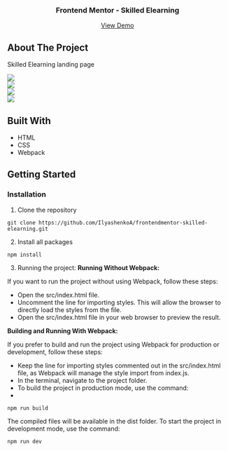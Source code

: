 <br/>
<p align="center">
  <h3 align="center">Frontend Mentor - Skilled Elearning</h3>

  <p align="center">
    <a href="https://frontendmentor-skilled-elearning.vercel.app/">View Demo</a>
  </p>
</p>

## About The Project
Skilled Elearning landing page
<br />

<img src="https://i.imgur.com/eQGrs4Y.png" />

<br />

<img src="https://i.imgur.com/CjYiLcI.png" />

<br />

<img src="https://i.imgur.com/memrND3.png" />

<br />

<img src="https://i.imgur.com/JePVOEx.png" />

## Built With

* HTML
* CSS
* Webpack

## Getting Started

### Installation

1. Clone the repository

```
git clone https://github.com/IlyashenkoA/frontendmentor-skilled-elearning.git
```

2. Install all packages

```
npm install
```

3. Running the project:
<b>Running Without Webpack:</b>

If you want to run the project without using Webpack, follow these steps:

* Open the src/index.html file.
* Uncomment the line for importing styles. This will allow the browser to directly load the styles from the file.
* Open the src/index.html file in your web browser to preview the result.

<b>Building and Running With Webpack:</b>

If you prefer to build and run the project using Webpack for production or development, follow these steps:

* Keep the line for importing styles commented out in the src/index.html file, as Webpack will manage the style import from index.js.
* In the terminal, navigate to the project folder.
* To build the project in production mode, use the command:
* 
```
npm run build
```

The compiled files will be available in the dist folder.
To start the project in development mode, use the command:

```
npm run dev
```
